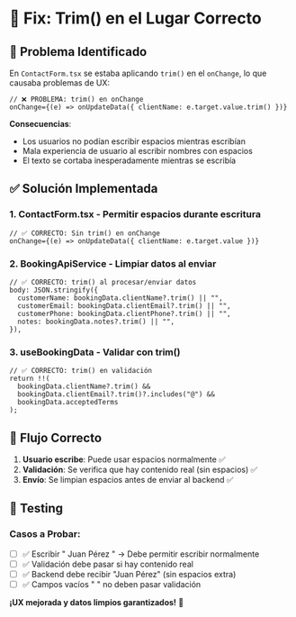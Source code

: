 # 🔧 Fix: Trim() en el Lugar Correcto

## 🚨 **Problema Identificado**

En `ContactForm.tsx` se estaba aplicando `trim()` en el `onChange`, lo que causaba problemas de UX:

```tsx
// ❌ PROBLEMA: trim() en onChange
onChange={(e) => onUpdateData({ clientName: e.target.value.trim() })}
```

**Consecuencias**:

- Los usuarios no podían escribir espacios mientras escribían
- Mala experiencia de usuario al escribir nombres con espacios
- El texto se cortaba inesperadamente mientras se escribía

## ✅ **Solución Implementada**

### **1. ContactForm.tsx - Permitir espacios durante escritura**

```tsx
// ✅ CORRECTO: Sin trim() en onChange
onChange={(e) => onUpdateData({ clientName: e.target.value })}
```

### **2. BookingApiService - Limpiar datos al enviar**

```tsx
// ✅ CORRECTO: trim() al procesar/enviar datos
body: JSON.stringify({
  customerName: bookingData.clientName?.trim() || "",
  customerEmail: bookingData.clientEmail?.trim() || "",
  customerPhone: bookingData.clientPhone?.trim() || "",
  notes: bookingData.notes?.trim() || "",
}),
```

### **3. useBookingData - Validar con trim()**

```tsx
// ✅ CORRECTO: trim() en validación
return !!(
  bookingData.clientName?.trim() &&
  bookingData.clientEmail?.trim()?.includes("@") &&
  bookingData.acceptedTerms
);
```

## 🎯 **Flujo Correcto**

1. **Usuario escribe**: Puede usar espacios normalmente ✅
2. **Validación**: Se verifica que hay contenido real (sin espacios) ✅
3. **Envío**: Se limpian espacios antes de enviar al backend ✅

## 🧪 **Testing**

### **Casos a Probar**:

- [ ] ✅ Escribir " Juan Pérez " → Debe permitir escribir normalmente
- [ ] ✅ Validación debe pasar si hay contenido real
- [ ] ✅ Backend debe recibir "Juan Pérez" (sin espacios extra)
- [ ] ✅ Campos vacíos " " no deben pasar validación

**¡UX mejorada y datos limpios garantizados!** 🚀

